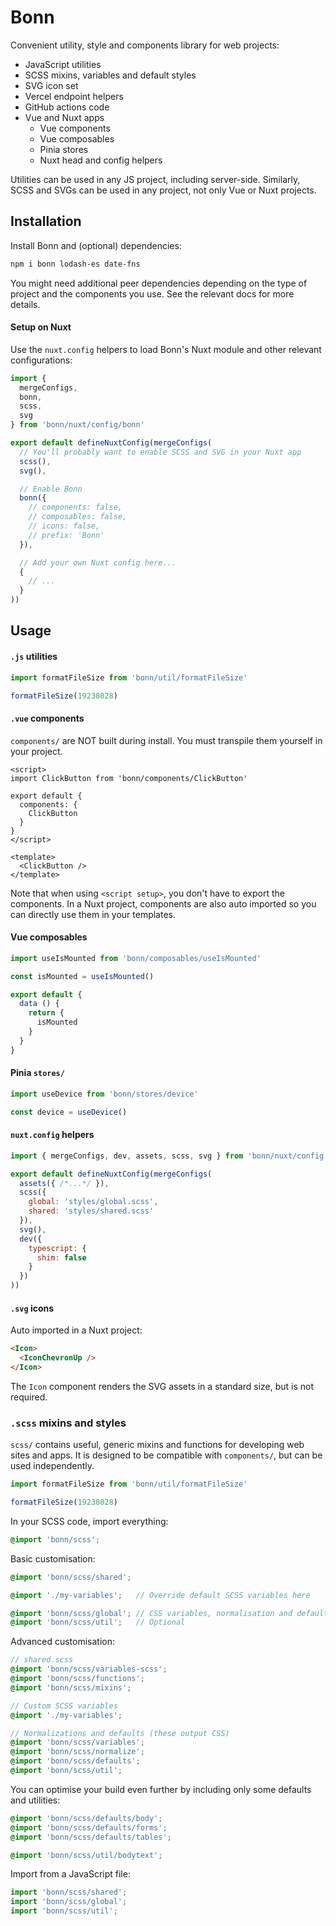 # Bonn

Convenient utility, style and components library for web projects:

- JavaScript utilities
- SCSS mixins, variables and default styles
- SVG icon set
- Vercel endpoint helpers
- GitHub actions code
- Vue and Nuxt apps
  - Vue components
  - Vue composables
  - Pinia stores
  - Nuxt head and config helpers

Utilities can be used in any JS project, including server-side. Similarly, SCSS and SVGs can be used in any project, not only Vue or Nuxt projects.



## Installation

Install Bonn and (optional) dependencies:

```sh
npm i bonn lodash-es date-fns
```

You might need additional peer dependencies depending on the type of project and the components you use. See the relevant docs for more details.

#### Setup on Nuxt

Use the `nuxt.config` helpers to load Bonn's Nuxt module and other relevant configurations:

```js
import {
  mergeConfigs,
  bonn,
  scss,
  svg
} from 'bonn/nuxt/config/bonn'

export default defineNuxtConfig(mergeConfigs(
  // You'll probably want to enable SCSS and SVG in your Nuxt app
  scss(),
  svg(),

  // Enable Bonn
  bonn({
    // components: false,
    // composables: false,
    // icons: false,
    // prefix: 'Bonn'
  }),

  // Add your own Nuxt config here...
  {
    // ...
  }
))
```



## Usage

#### `.js` utilities

```js
import formatFileSize from 'bonn/util/formatFileSize'

formatFileSize(19238028)
```



#### `.vue` components

`components/` are NOT built during install. You must transpile them yourself in your project.

```vue
<script>
import ClickButton from 'bonn/components/ClickButton'

export default {
  components: {
    ClickButton
  }
}
</script>

<template>
  <ClickButton />
</template>
```

Note that when using `<script setup>`, you don't have to export the components. In a Nuxt project, components are also auto imported so you can directly use them in your templates.



#### Vue composables

```js
import useIsMounted from 'bonn/composables/useIsMounted'

const isMounted = useIsMounted()

export default {
  data () {
    return {
      isMounted
    }
  }
}
```



#### Pinia `stores/`

```js
import useDevice from 'bonn/stores/device'

const device = useDevice()
```



#### `nuxt.config` helpers

```js
import { mergeConfigs, dev, assets, scss, svg } from 'bonn/nuxt/config'

export default defineNuxtConfig(mergeConfigs(
  assets({ /*...*/ }),
  scss({
    global: 'styles/global.scss',
    shared: 'styles/shared.scss'
  }),
  svg(),
  dev({
    typescript: {
      shim: false
    }
  })
))
```


#### `.svg` icons

Auto imported in a Nuxt project:

```html
<Icon>
  <IconChevronUp />
</Icon>
```

The `Icon` component renders the SVG assets in a standard size, but is not required.



### `.scss` mixins and styles

`scss/` contains useful, generic mixins and functions for developing web sites and apps. It is designed to be compatible with `components/`, but can be used independently.

```js
import formatFileSize from 'bonn/util/formatFileSize'

formatFileSize(19238028)
```

In your SCSS code, import everything:

```scss
@import 'bonn/scss';
```

Basic customisation:

```scss
@import 'bonn/scss/shared';

@import './my-variables';   // Override default SCSS variables here

@import 'bonn/scss/global'; // CSS variables, normalisation and defaults
@import 'bonn/scss/util';   // Optional
```

Advanced customisation:

```scss
// shared.scss
@import 'bonn/scss/variables-scss';
@import 'bonn/scss/functions';
@import 'bonn/scss/mixins';

// Custom SCSS variables
@import './my-variables';

// Normalizations and defaults (these output CSS)
@import 'bonn/scss/variables';
@import 'bonn/scss/normalize';
@import 'bonn/scss/defaults';
@import 'bonn/scss/util';
```

You can optimise your build even further by including only some defaults and utilities:

```scss
@import 'bonn/scss/defaults/body';
@import 'bonn/scss/defaults/forms';
@import 'bonn/scss/defaults/tables';

@import 'bonn/scss/util/bodytext';
```

Import from a JavaScript file:

```js
import 'bonn/scss/shared';
import 'bonn/scss/global';
import 'bonn/scss/util';
```
